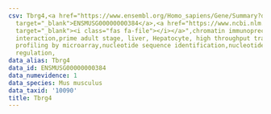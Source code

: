 ```yaml
---
csv: Tbrg4,<a href="https://www.ensembl.org/Homo_sapiens/Gene/Summary?db=core;g=ENSMUSG00000000384"
  target="_blank">ENSMUSG00000000384</a>,<a href="https://www.ncbi.nlm.nih.gov/pubmed/23834426"
  target="_blank"><i class="fas fa-file"></i></a>",chromatin immunoprecipitation assay,direct
  interaction,prime adult stage, liver, Hepatocyte, high throughput transcription
  profiling by microarray,nucleotide sequence identification,nucleotide sequence identification,transcriptional
  regulation,
data_alias: Tbrg4
data_id: ENSMUSG00000000384
data_numevidence: 1
data_species: Mus musculus
data_taxid: '10090'
title: Tbrg4
---
```

